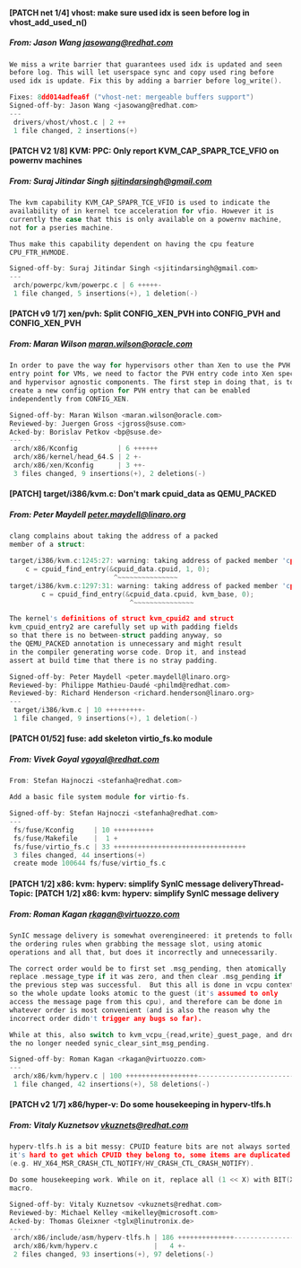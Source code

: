 #### [PATCH net 1/4] vhost: make sure used idx is seen before log in vhost_add_used_n()
##### From: Jason Wang <jasowang@redhat.com>

```c
We miss a write barrier that guarantees used idx is updated and seen
before log. This will let userspace sync and copy used ring before
used idx is update. Fix this by adding a barrier before log_write().

Fixes: 8dd014adfea6f ("vhost-net: mergeable buffers support")
Signed-off-by: Jason Wang <jasowang@redhat.com>
---
 drivers/vhost/vhost.c | 2 ++
 1 file changed, 2 insertions(+)

```
#### [PATCH V2 1/8] KVM: PPC: Only report KVM_CAP_SPAPR_TCE_VFIO on powernv machines
##### From: Suraj Jitindar Singh <sjitindarsingh@gmail.com>

```c
The kvm capability KVM_CAP_SPAPR_TCE_VFIO is used to indicate the
availability of in kernel tce acceleration for vfio. However it is
currently the case that this is only available on a powernv machine,
not for a pseries machine.

Thus make this capability dependent on having the cpu feature
CPU_FTR_HVMODE.

Signed-off-by: Suraj Jitindar Singh <sjitindarsingh@gmail.com>
---
 arch/powerpc/kvm/powerpc.c | 6 +++++-
 1 file changed, 5 insertions(+), 1 deletion(-)

```
#### [PATCH v9 1/7] xen/pvh: Split CONFIG_XEN_PVH into CONFIG_PVH and CONFIG_XEN_PVH
##### From: Maran Wilson <maran.wilson@oracle.com>

```c
In order to pave the way for hypervisors other than Xen to use the PVH
entry point for VMs, we need to factor the PVH entry code into Xen specific
and hypervisor agnostic components. The first step in doing that, is to
create a new config option for PVH entry that can be enabled
independently from CONFIG_XEN.

Signed-off-by: Maran Wilson <maran.wilson@oracle.com>
Reviewed-by: Juergen Gross <jgross@suse.com>
Acked-by: Borislav Petkov <bp@suse.de>
---
 arch/x86/Kconfig          | 6 ++++++
 arch/x86/kernel/head_64.S | 2 +-
 arch/x86/xen/Kconfig      | 3 ++-
 3 files changed, 9 insertions(+), 2 deletions(-)

```
#### [PATCH] target/i386/kvm.c: Don't mark cpuid_data as QEMU_PACKED
##### From: Peter Maydell <peter.maydell@linaro.org>

```c
clang complains about taking the address of a packed
member of a struct:

target/i386/kvm.c:1245:27: warning: taking address of packed member 'cpuid' of class or structure '' may result in an unaligned pointer value [-Waddress-of-packed-member]
    c = cpuid_find_entry(&cpuid_data.cpuid, 1, 0);
                          ^~~~~~~~~~~~~~~~
target/i386/kvm.c:1297:31: warning: taking address of packed member 'cpuid' of class or structure '' may result in an unaligned pointer value [-Waddress-of-packed-member]
        c = cpuid_find_entry(&cpuid_data.cpuid, kvm_base, 0);
                              ^~~~~~~~~~~~~~~~

The kernel's definitions of struct kvm_cpuid2 and struct
kvm_cpuid_entry2 are carefully set up with padding fields
so that there is no between-struct padding anyway, so
the QEMU_PACKED annotation is unnecessary and might result
in the compiler generating worse code. Drop it, and instead
assert at build time that there is no stray padding.

Signed-off-by: Peter Maydell <peter.maydell@linaro.org>
Reviewed-by: Philippe Mathieu-Daudé <philmd@redhat.com>
Reviewed-by: Richard Henderson <richard.henderson@linaro.org>
---
 target/i386/kvm.c | 10 +++++++++-
 1 file changed, 9 insertions(+), 1 deletion(-)

```
#### [PATCH 01/52] fuse: add skeleton virtio_fs.ko module
##### From: Vivek Goyal <vgoyal@redhat.com>

```c
From: Stefan Hajnoczi <stefanha@redhat.com>

Add a basic file system module for virtio-fs.

Signed-off-by: Stefan Hajnoczi <stefanha@redhat.com>
---
 fs/fuse/Kconfig     | 10 ++++++++++
 fs/fuse/Makefile    |  1 +
 fs/fuse/virtio_fs.c | 33 +++++++++++++++++++++++++++++++++
 3 files changed, 44 insertions(+)
 create mode 100644 fs/fuse/virtio_fs.c

```
#### [PATCH 1/2] x86: kvm: hyperv: simplify SynIC message deliveryThread-Topic: [PATCH 1/2] x86: kvm: hyperv: simplify SynIC message delivery
##### From: Roman Kagan <rkagan@virtuozzo.com>

```c
SynIC message delivery is somewhat overengineered: it pretends to follow
the ordering rules when grabbing the message slot, using atomic
operations and all that, but does it incorrectly and unnecessarily.

The correct order would be to first set .msg_pending, then atomically
replace .message_type if it was zero, and then clear .msg_pending if
the previous step was successful.  But this all is done in vcpu context
so the whole update looks atomic to the guest (it's assumed to only
access the message page from this cpu), and therefore can be done in
whatever order is most convenient (and is also the reason why the
incorrect order didn't trigger any bugs so far).

While at this, also switch to kvm_vcpu_{read,write}_guest_page, and drop
the no longer needed synic_clear_sint_msg_pending.

Signed-off-by: Roman Kagan <rkagan@virtuozzo.com>
---
 arch/x86/kvm/hyperv.c | 100 ++++++++++++++++++------------------------
 1 file changed, 42 insertions(+), 58 deletions(-)

```
#### [PATCH v2 1/7] x86/hyper-v: Do some housekeeping in hyperv-tlfs.h
##### From: Vitaly Kuznetsov <vkuznets@redhat.com>

```c
hyperv-tlfs.h is a bit messy: CPUID feature bits are not always sorted,
it's hard to get which CPUID they belong to, some items are duplicated
(e.g. HV_X64_MSR_CRASH_CTL_NOTIFY/HV_CRASH_CTL_CRASH_NOTIFY).

Do some housekeeping work. While on it, replace all (1 << X) with BIT(X)
macro.

Signed-off-by: Vitaly Kuznetsov <vkuznets@redhat.com>
Reviewed-by: Michael Kelley <mikelley@microsoft.com>
Acked-by: Thomas Gleixner <tglx@linutronix.de>
---
 arch/x86/include/asm/hyperv-tlfs.h | 186 ++++++++++++++---------------
 arch/x86/kvm/hyperv.c              |   4 +-
 2 files changed, 93 insertions(+), 97 deletions(-)

```
